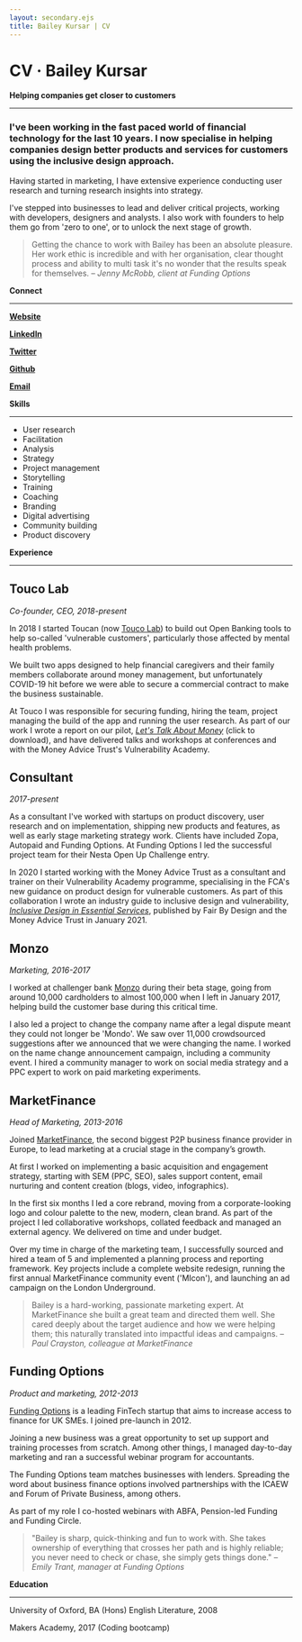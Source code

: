 ```yaml
---
layout: secondary.ejs
title: Bailey Kursar | CV
---
```


# CV · Bailey Kursar

**Helping companies get closer to customers**

---

### I've been working in the fast paced world of financial technology for the last 10 years. I now specialise in helping companies design better products and services for customers using the inclusive design approach.

Having started in marketing, I have extensive experience conducting user research and turning research insights into strategy.

I've stepped into businesses to lead and deliver critical projects, working with developers, designers and analysts. I also work with founders to help them go from 'zero to one', or to unlock the next stage of growth.

> Getting the chance to work with Bailey has been an absolute pleasure.
Her work ethic is incredible and with her organisation, clear thought process and ability to multi task it's no wonder that the results speak for themselves.
*– Jenny McRobb, client at Funding Options*

**Connect**

---

[**Website**](http://bailey.work)

[**LinkedIn**](https://www.linkedin.com/in/baileykursar/)

[**Twitter**](https://twitter.com/baileytalks)

[**Github**](https://github.com/baileytalks)

[**Email**](mailto:bailey@bailey.work)

**Skills**

---

- User research
- Facilitation
- Analysis
- Strategy
- Project management
- Storytelling
- Training
- Coaching
- Branding
- Digital advertising
- Community building
- Product discovery

**Experience**

---

## Touco Lab

*Co-founder, CEO, 2018-present*

In 2018 I started Toucan (now [Touco Lab](http://usetouco.com)) to build out Open Banking tools to help so-called 'vulnerable customers', particularly those affected by mental health problems.

We built two apps designed to help financial caregivers and their family members collaborate around money management, but unfortunately COVID-19 hit before we were able to secure a commercial contract to make the business sustainable.

At Touco I was responsible for securing funding, hiring the team, project managing the build of the app and running the user research. As part of our work I wrote a report on our pilot, *[Let's Talk About Money](http://drive.google.com/uc?export=download&id=1d2vIgR8gc_isyK4j0rwahKeEalMoIXIP)* (click to download), and have delivered talks and workshops at conferences and with the Money Advice Trust's Vulnerability Academy.

## Consultant

*2017-present*

As a consultant I've worked with startups on product discovery, user research and on implementation, shipping new products and features, as well as early stage marketing strategy work. Clients have included Zopa, Autopaid and Funding Options. At Funding Options I led the successful project team for their Nesta Open Up Challenge entry.

In 2020 I started working with the Money Advice Trust as a consultant and trainer on their Vulnerability Academy programme, specialising in the FCA's new guidance on product design for vulnerable customers. As part of this collaboration I wrote an industry guide to inclusive design and vulnerability, [*Inclusive Design in Essential Services*](https://fairbydesign.com/wp-content/uploads/2021/01/Inclusive-Design-Firms-Guide-Final.pdf), published by Fair By Design and the Money Advice Trust in January 2021.

## Monzo

*Marketing, 2016-2017*

I worked at challenger bank [Monzo](http://monzo.com) during their beta stage, going from around 10,000 cardholders to almost 100,000 when I left in January 2017, helping build the customer base during this critical time.

I also led a project to change the company name after a legal dispute meant they could not longer be 'Mondo'. We saw over 11,000 crowdsourced suggestions after we announced that we were changing the name. I worked on the name change announcement campaign, including a community event. I hired a community manager to work on social media strategy and a PPC expert to work on paid marketing experiments.

## MarketFinance

*Head of Marketing, 2013-2016*

Joined [MarketFinance](https://marketfinance.com/), the second biggest P2P business finance provider in Europe, to lead marketing at a crucial stage in the company’s growth.

At first I worked on implementing a basic acquisition and engagement strategy, starting with SEM (PPC, SEO), sales support content, email nurturing and content creation (blogs, video, infographics).

In the first six months I led a core rebrand, moving from a corporate-looking logo and colour palette to the new, modern, clean brand. As part of the project I led collaborative workshops, collated feedback and managed an external agency. We delivered on time and under budget.

Over my time in charge of the marketing team, I successfully sourced and hired a team of 5 and implemented a planning process and reporting framework. Key projects include a complete website redesign, running the first annual MarketFinance community event ('MIcon'), and launching an ad campaign on the London Underground.

> Bailey is a hard-working, passionate marketing expert. At MarketFinance she built a great team and directed them well. She cared deeply about the target audience and how we were helping them; this naturally translated into impactful ideas and campaigns.
*– Paul Crayston, colleague at MarketFinance*

## Funding Options

*Product and marketing, 2012-2013*

[Funding Options](http://fundingoptions.com) is a leading FinTech startup that aims to increase access to finance for UK SMEs. I joined pre-launch in 2012.

Joining a new business was a great opportunity to set up support and training processes from scratch. Among other things, I managed day-to-day marketing and ran a successful webinar program for accountants.

The Funding Options team matches businesses with lenders. Spreading the word about business finance options involved partnerships with the ICAEW and Forum of Private Business, among others.

As part of my role I co-hosted webinars with ABFA, Pension-led Funding and Funding Circle.

> "Bailey is sharp, quick-thinking and fun to work with.
She takes ownership of everything that crosses her path and is highly reliable; you never need to check or chase, she simply gets things done."
– *Emily Trant, manager at Funding Options*

**Education**

---

University of Oxford, BA (Hons) English Literature, 2008

Makers Academy, 2017 (Coding bootcamp)
